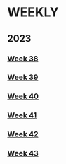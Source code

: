 # WEEKLY

## 2023

### [Week 38](./2023/38.md)

### [Week 39](./2023/39.md)

### [Week 40](./2023/40.md)

### [Week 41](./2023/41.md)

### [Week 42](./2023/42.md)

### [Week 43](./2023/43.md)
